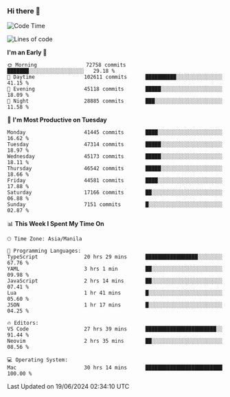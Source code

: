 ### Hi there 👋

<!--START_SECTION:waka-->
![Code Time](http://img.shields.io/badge/Code%20Time-5%2C270%20hrs%2050%20mins-blue)

![Lines of code](https://img.shields.io/badge/From%20Hello%20World%20I%27ve%20Written-114.1%20million%20lines%20of%20code-blue)

**I'm an Early 🐤** 

```text
🌞 Morning                72758 commits       ███████░░░░░░░░░░░░░░░░░░   29.18 % 
🌆 Daytime                102611 commits      ██████████░░░░░░░░░░░░░░░   41.15 % 
🌃 Evening                45118 commits       █████░░░░░░░░░░░░░░░░░░░░   18.09 % 
🌙 Night                  28885 commits       ███░░░░░░░░░░░░░░░░░░░░░░   11.58 % 
```
📅 **I'm Most Productive on Tuesday** 

```text
Monday                   41445 commits       ████░░░░░░░░░░░░░░░░░░░░░   16.62 % 
Tuesday                  47314 commits       █████░░░░░░░░░░░░░░░░░░░░   18.97 % 
Wednesday                45173 commits       █████░░░░░░░░░░░░░░░░░░░░   18.11 % 
Thursday                 46542 commits       █████░░░░░░░░░░░░░░░░░░░░   18.66 % 
Friday                   44581 commits       ████░░░░░░░░░░░░░░░░░░░░░   17.88 % 
Saturday                 17166 commits       ██░░░░░░░░░░░░░░░░░░░░░░░   06.88 % 
Sunday                   7151 commits        █░░░░░░░░░░░░░░░░░░░░░░░░   02.87 % 
```


📊 **This Week I Spent My Time On** 

```text
🕑︎ Time Zone: Asia/Manila

💬 Programming Languages: 
TypeScript               20 hrs 29 mins      █████████████████░░░░░░░░   67.76 % 
YAML                     3 hrs 1 min         ██░░░░░░░░░░░░░░░░░░░░░░░   09.98 % 
JavaScript               2 hrs 14 mins       ██░░░░░░░░░░░░░░░░░░░░░░░   07.41 % 
Lua                      1 hr 41 mins        █░░░░░░░░░░░░░░░░░░░░░░░░   05.60 % 
JSON                     1 hr 17 mins        █░░░░░░░░░░░░░░░░░░░░░░░░   04.25 % 

🔥 Editors: 
VS Code                  27 hrs 39 mins      ███████████████████████░░   91.44 % 
Neovim                   2 hrs 35 mins       ██░░░░░░░░░░░░░░░░░░░░░░░   08.56 % 

💻 Operating System: 
Mac                      30 hrs 14 mins      █████████████████████████   100.00 % 
```


 Last Updated on 19/06/2024 02:34:10 UTC
<!--END_SECTION:waka-->


<!--
**rad182/rad182** is a ✨ _special_ ✨ repository because its `README.md` (this file) appears on your GitHub profile.

Here are some ideas to get you started:

- 🔭 I’m currently working on ...
- 🌱 I’m currently learning ...
- 👯 I’m looking to collaborate on ...
- 🤔 I’m looking for help with ...
- 💬 Ask me about ...
- 📫 How to reach me: ...
- 😄 Pronouns: ...
- ⚡ Fun fact: ...
-->
